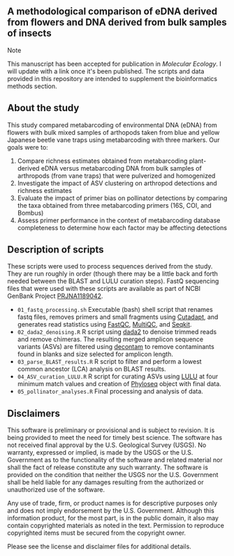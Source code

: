 ## A methodological comparison of eDNA derived from flowers and DNA derived from bulk samples of insects

> [!NOTE]
> This manuscript has been accepted for publication in *Molecular Ecology*. I will update with a link once it's been published. The scripts and data provided in this repository are intended to supplement the bioinformatics methods section.

## About the study

This study compared metabarcoding of environmental DNA (eDNA) from flowers with bulk mixed samples of arthopods taken from blue and yellow Japanese beetle vane traps using metabarcoding with three markers. Our goals were to: 
1. Compare richness estimates obtained from metabarcoding plant-derived eDNA versus metabarcoding DNA from bulk samples of arthropods (from vane traps) that were pulverized and homogenized
2. Investigate the impact of ASV clustering on arthropod detections and richness estimates
3. Evaluate the impact of primer bias on pollinator detections by comparing the taxa obtained from three metabarcoding primers (16S, COI, and Bombus)
4. Assess primer performance in the context of metabarcoding database completeness to determine how each factor may be affecting detections

## Description of scripts

These scripts were used to process sequences derived from the study. They are run roughly in order (though there may be a little back and forth needed between the BLAST and LULU curation steps). FastQ sequencing files that were used with these scripts are available as part of NCBI GenBank Project [PRJNA1189042](https://www.ncbi.nlm.nih.gov/bioproject/PRJNA1189042).

- `01_fastq_processing.sh` Executable (bash) shell script that renames fastq files, removes primers and small fragments using [Cutadapt](https://cutadapt.readthedocs.io/en/v3.5/index.html), and generates read statistics using [FastQC](https://www.bioinformatics.babraham.ac.uk/projects/fastqc/), [MultiQC](https://github.com/MultiQC/MultiQC), and [Seqkit](https://bioinf.shenwei.me/seqkit/).
- `02_dada2_denoising.R` R script using [dada2](https://benjjneb.github.io/dada2/) to denoise trimmed reads and remove chimeras. The resulting merged amplicon sequence variants (ASVs) are filtered using [decontam](https://github.com/benjjneb/decontam) to remove contaminants found in blanks and size selected for amplicon length.
- `03_parse_BLAST_results.R` R script to filter and perform a lowest common ancestor (LCA) analysis on BLAST results.
- `04_ASV_curation_LULU.R` R script for curating ASVs using [LULU](https://github.com/tobiasgf/lulu) at four minimum match values and creation of [Phyloseq](https://joey711.github.io/phyloseq/) object with final data.
- `05_pollinator_analyses.R` Final processing and analysis of data.

<!--
## Description of data

`pollinators_bilsoda22.RData` is the final RData object created after running all of the above scripts. It contains the three Phyloseq objects (one for each marker: 16S, COI, and Bombus) combined into a single Phyloseq object named `ps_combined`. It includes an OTU table with read abundance, sample data table (i.e., metadata; see below for details), taxonomy table with taxonomic assignments, and DNAStringSet containing the sequences for each ASV. The ASV names have a prefix and underscore added to differentiate which marker they come from (e.g., COI_ASV1).

## Metadata
Brief description of sample variables included in the sample data class of the Phyloseq object (`pollinators_bilsoda22.RData`)
> [!IMPORTANT]
>  Not all variables were used in the study but are included here for completeness

| Variable | Description |
| --- | --- |
| ASV	| Unique identifier for amplicon sequence variant (ASV); prefix before underscore indicates marker used to detect the ASV |
| sample | Unique sample name |
| sample_type2	| Sample type: flowers (for eDNA from flowers), yellow or blue vane trap (for ground arthropods from vane traps) |
| date	| Date sample was collected |
| plot_ID	| Unique name for plot where sample was collected |
| temp	| Temperature in degrees Celsius on day sample was collected |
| wind	| Approximate wind speed on day sample was collected |
| sky	| Approximate cloud cover on day sample was collected |
| rain	| Whether it was raining on day sample was collected |
| flower	| Species of flower sample (or genus if flower could not be identified to species) |
| flower_confidence	| Level of confidence sample collector had in flower species identification |
| blank	| If TRUE, ASV is from a blank (i.e., no template control) |
-->

## Disclaimers

This software is preliminary or provisional and is subject to revision. It is
being provided to meet the need for timely best science. The software has not
received final approval by the U.S. Geological Survey (USGS). No warranty,
expressed or implied, is made by the USGS or the U.S. Government as to the
functionality of the software and related material nor shall the fact of release
constitute any such warranty. The software is provided on the condition that
neither the USGS nor the U.S. Government shall be held liable for any damages
resulting from the authorized or unauthorized use of the software.

Any use of trade, firm, or product names is for descriptive purposes only and does not imply endorsement by the U.S. Government. Although this information product, for the most part, is in the public domain, it also may contain copyrighted materials as noted in the text. Permission to reproduce copyrighted items must be secured from the copyright owner.

Please see the license and disclaimer files for additional details.

